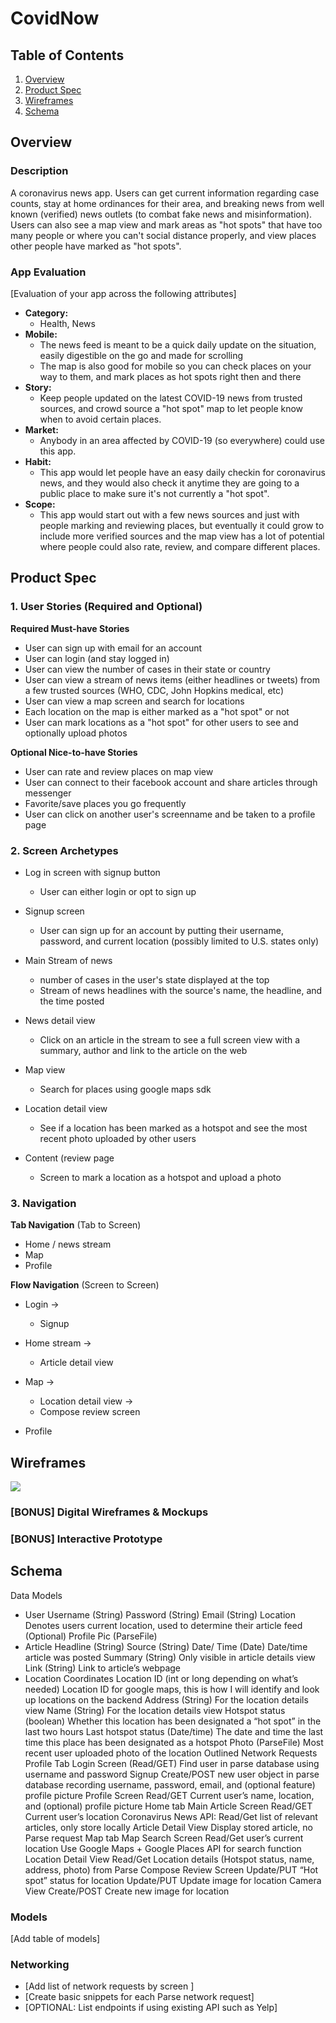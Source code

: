 # CovidNow

## Table of Contents
1. [Overview](#Overview)
1. [Product Spec](#Product-Spec)
1. [Wireframes](#Wireframes)
2. [Schema](#Schema)

## Overview
### Description
A coronavirus news app. Users can get current information regarding case counts, stay at home ordinances for their area, and breaking news from well known (verified) news outlets (to combat fake news and misinformation). Users can also see a map view and mark areas as "hot spots" that have too many people or where you can't social distance properly, and view places other people have marked as "hot spots". 

### App Evaluation
[Evaluation of your app across the following attributes]
- **Category:**
    - Health, News
- **Mobile:**
    - The news feed is meant to be a quick daily update on the situation, easily digestible on the go and made for scrolling
    - The map is also good for mobile so you can check places on your way to them, and mark places as hot spots right then and there 
- **Story:**
    - Keep people updated on the latest  COVID-19 news from trusted sources, and crowd source a "hot spot" map to let people know when to avoid certain places.
- **Market:**
    - Anybody in an area affected by COVID-19 (so everywhere) could use this app.
- **Habit:**
    - This app would let people have an easy daily checkin for coronavirus news, and they would also check it anytime they are going to a public place to make sure it's not currently a "hot spot".
- **Scope:**
    - This app would start out with a few news sources and just with people marking and reviewing places, but eventually it could grow to include more verified sources and the map view has a lot of potential where people could also rate, review, and compare different places.

## Product Spec

### 1. User Stories (Required and Optional)

**Required Must-have Stories**

* User can sign up with email for an account
* User can login (and stay logged in)
* User can view the number of cases in their state or country
* User can view a stream of news items (either headlines or tweets) from a few trusted sources (WHO, CDC, John Hopkins medical, etc)
* User can view a map screen and search for locations
* Each location on the map is either marked as a "hot spot" or not
* User can mark locations as a "hot spot" for other users to see and optionally upload photos

**Optional Nice-to-have Stories**

* User can rate and review places on map view
* User can connect to their facebook account and share articles through messenger
* Favorite/save places you go frequently
* User can click on another user's screenname and be taken to a profile page 

### 2. Screen Archetypes

* Log in screen with signup button
   * User can either login or opt to sign up

* Signup screen
    * User can sign up for an account by putting their username, password, and current location (possibly limited to U.S. states only)
* Main Stream of news
   * number of cases in the user's state displayed at the top
   * Stream of news headlines with the source's name, the headline, and the time posted

* News detail view
    * Click on an article in the stream to see a full screen view with a summary, author and link to the article on the web

* Map view
    * Search for places using google maps sdk

* Location detail view
    * See if a location has been marked as a hotspot and see the most recent photo uploaded by other users

* Content (review page
    * Screen to mark a location as a hotspot and upload a photo

### 3. Navigation

**Tab Navigation** (Tab to Screen)

* Home / news stream
* Map
* Profile

**Flow Navigation** (Screen to Screen)

* Login ->
   * Signup
* Home stream ->
   * Article detail view
* Map ->
    * Location detail view ->
    * Compose review screen

* Profile

## Wireframes
![](https://i.imgur.com/MIC3tOz.jpg)

### [BONUS] Digital Wireframes & Mockups

### [BONUS] Interactive Prototype

## Schema 
Data Models
- User
    Username (String)
    Password (String)
    Email (String)
    Location
        Denotes users current location, used to determine their article feed
    (Optional) Profile Pic (ParseFile)
- Article
    Headline (String)
    Source (String)
    Date/ Time (Date)
        Date/time article was posted
    Summary (String)
        Only visible in article details view
    Link (String)
        Link to article’s webpage
- Location
    Coordinates
    Location ID (int or long depending on what’s needed)
        Location ID for google maps, this is how I will identify and look up locations on the backend
    Address (String)
        For the location details view
    Name (String)
        For the location details view
    Hotspot status (boolean)
        Whether this location has been designated a “hot spot” in the last two hours
    Last hotspot status (Date/time)
        The date and time the last time this place has been designated as a hotspot
    Photo (ParseFile)
        Most recent user uploaded photo of the location
Outlined Network Requests
    Profile Tab
        Login Screen
            (Read/GET) Find user in parse database using username and password
        Signup
            Create/POST new user object in parse database recording username, password, email, and (optional feature) profile picture
        Profile Screen
            Read/GET Current user’s name, location, and (optional) profile picture
    Home tab
        Main Article Screen
            Read/GET Current user’s location
            Coronavirus News API: Read/Get list of relevant articles, only store locally
            Article Detail View
                Display stored article, no Parse request
Map tab
    Map Search Screen
        Read/Get user’s current location
        Use Google Maps + Google Places API for search function
        Location Detail View
            Read/Get Location details (Hotspot status, name, address, photo) from Parse
            Compose Review Screen
                Update/PUT “Hot spot” status for location
                Update/PUT Update image for location
                Camera View
                Create/POST Create new image for location

### Models
[Add table of models]
### Networking
- [Add list of network requests by screen ]
- [Create basic snippets for each Parse network request]
- [OPTIONAL: List endpoints if using existing API such as Yelp]
